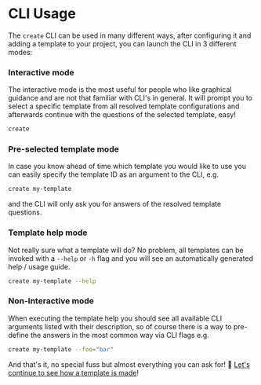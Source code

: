 # CLI Usage

The `create` CLI can be used in many different ways, after configuring it and adding a template to your project, you can launch the CLI in 3 different modes:

### Interactive mode
The interactive mode is the most useful for people who like graphical guidance and are not that familiar with CLI's in general. It will prompt you to select a specific template from all resolved template configurations and afterwards continue with the questions of the selected template, easy!

```sh
create
```

### Pre-selected template mode
In case you know ahead of time which template you would like to use you can easily specify the template ID as an argument to the CLI, e.g.

```sh
create my-template
```

and the CLI will only ask you for answers of the resolved template questions.

### Template help mode
Not really sure what a template will do? No problem, all templates can be invoked with a `--help` or `-h` flag and you will see an automatically generated help / usage guide.

```sh
create my-template --help
```

### Non-Interactive mode
When executing the template help you should see all available CLI arguments listed with their description, so of course there is a way to pre-define the answers in the most common way via CLI flags e.g.

```sh
create my-template --foo="bar"
```

And that's it, no special fuss but almost everything you can ask for! :rocket: [Let's continue to see how a template is made](/docs/templates/CreatingTemplates.md)!
